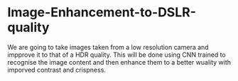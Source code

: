 # Image-Enhancement-to-DSLR-quality

We are going to take images taken from a low resolution camera and impprove it to that of a HDR quality. This will be done using CNN trained to recognise the image content and then enhance them to a better wuality with imporved contrast and crispness.
